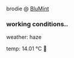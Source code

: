 brodie @ [BluMint](https://www.linkedin.com/company/blumint-io/)

<!--weather_start-->
### working conditions..

weather: haze 

temp: 14.01 °C 👕

<!--weather_end-->
